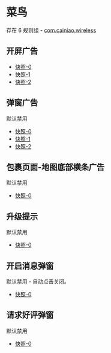# 菜鸟

存在 6 规则组 - [com.cainiao.wireless](/src/apps/com.cainiao.wireless.ts)

## 开屏广告

- [快照-0](https://i.gkd.li/import/12901758)
- [快照-1](https://i.gkd.li/import/12724823)
- [快照-2](https://i.gkd.li/import/13459538)

## 弹窗广告

默认禁用

- [快照-0](https://i.gkd.li/import/12914371)
- [快照-1](https://i.gkd.li/import/13692758)
- [快照-2](https://i.gkd.li/import/13042279)

## 包裹页面-地图底部横条广告

默认禁用

- [快照-0](https://i.gkd.li/import/12914450)

## 升级提示

默认禁用

- [快照-0](https://i.gkd.li/import/13042207)

## 开启消息弹窗

默认禁用 - 自动点击关闭。

- [快照-0](https://i.gkd.li/import/13068573)

## 请求好评弹窗

默认禁用

- [快照-0](https://i.gkd.li/import/13692761)
